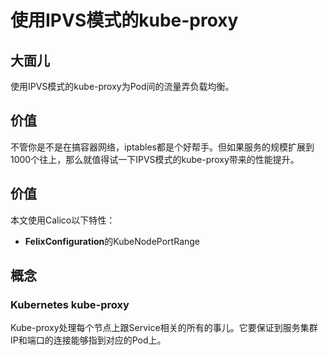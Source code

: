 # 使用IPVS模式的kube-proxy

## 大面儿

使用IPVS模式的kube-proxy为Pod间的流量弄负载均衡。

## 价值

不管你是不是在搞容器网络，iptables都是个好帮手。但如果服务的规模扩展到1000个往上，那么就值得试一下IPVS模式的kube-proxy带来的性能提升。

## 价值

本文使用Calico以下特性：

- **FelixConfiguration**的KubeNodePortRange

## 概念

### Kubernetes kube-proxy

Kube-proxy处理每个节点上跟Service相关的所有的事儿。它要保证到服务集群IP和端口的连接能够指到对应的Pod上。